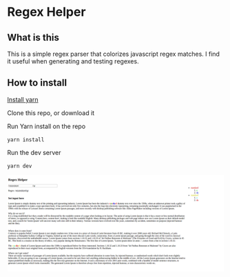 # Regex Helper

## What is this

This is a simple regex parser that colorizes javascript regex matches. I find it useful when generating and testing regexes.

## How to install

[Install yarn](https://yarnpkg.com/lang/en/docs/install/#windows-stable)

Clone this repo, or download it


Run Yarn install on the repo

```
yarn install
```

Run the dev server

```
yarn dev
```

![screen-shot](regex-helper-ss.png  "regex-helper-screen-shot")
